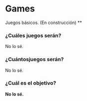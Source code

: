 # Games
Juegos básicos. (En construcción)
**
###  ¿Cuáles juegos serán?
No lo sé.

### ¿Cuántosjuegos serán?
No lo sé.

### ¿Cuál es el objetivo?
**No lo sé.**
